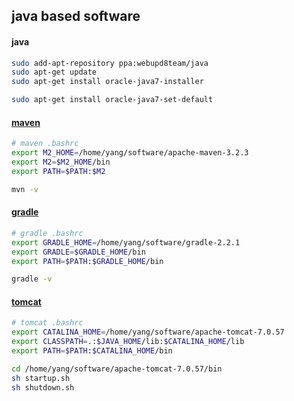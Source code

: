 ## java based software

#### java

```bash
sudo add-apt-repository ppa:webupd8team/java
sudo apt-get update
sudo apt-get install oracle-java7-installer

sudo apt-get install oracle-java7-set-default
```

#### [maven](http://maven.apache.org/)

```bash
# maven .bashrc
export M2_HOME=/home/yang/software/apache-maven-3.2.3
export M2=$M2_HOME/bin
export PATH=$PATH:$M2

mvn -v
```

#### [gradle](http://www.gradle.org/)

```bash
# gradle .bashrc
export GRADLE_HOME=/home/yang/software/gradle-2.2.1
export GRADLE=$GRADLE_HOME/bin
export PATH=$PATH:$GRADLE_HOME/bin

gradle -v
```

#### [tomcat](http://tomcat.apache.org/)

```bash
# tomcat .bashrc
export CATALINA_HOME=/home/yang/software/apache-tomcat-7.0.57
export CLASSPATH=.:$JAVA_HOME/lib:$CATALINA_HOME/lib
export PATH=$PATH:$CATALINA_HOME/bin

cd /home/yang/software/apache-tomcat-7.0.57/bin
sh startup.sh
sh shutdown.sh
```
